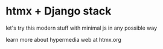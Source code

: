 # htmx + Django stack

let's try this modern stuff with minimal js in any possible way

learn more about hypermedia web at htmx.org